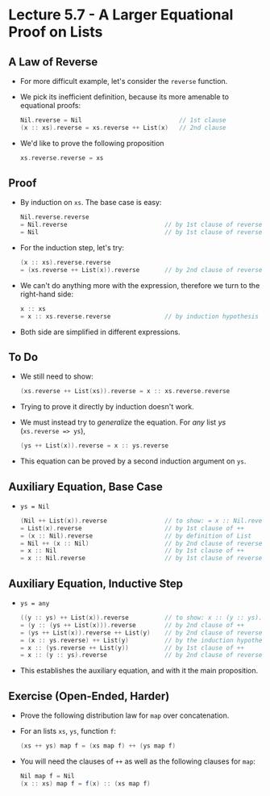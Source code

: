 # Lecture 5.7 - A Larger Equational Proof on Lists

## A Law of Reverse
* For more difficult example, let's consider the `reverse` function.
* We pick its inefficient definition, because its more amenable to equational proofs:

	```scala
	Nil.reverse = Nil							// 1st clause
	(x :: xs).reverse = xs.reverse ++ List(x)	// 2nd clause
	```

* We'd like to prove the following proposition

	```scala
	xs.reverse.reverse = xs
	``` 
	
## Proof
* By induction on `xs`. The base case is easy:

	```scala
	Nil.reverse.reverse
	= Nil.reverse							// by 1st clause of reverse
	= Nil									// by 1st clause of reverse
	```
	
* For the induction step, let's try:

	```scala
	(x :: xs).reverse.reverse
	= (xs.reverse ++ List(x)).reverse		// by 2nd clause of reverse
	```
	
* We can't do anything more with the expression, therefore we turn to the right-hand side:

	```scala
	x :: xs
	= x :: xs.reverse.reverse				// by induction hypothesis
	```

* Both side are simplified in different expressions.

## To Do
* We still need to show:

	```scala
	(xs.reverse ++ List(xs)).reverse = x :: xs.reverse.reverse
	```

* Trying to prove it directly by induction doesn't work.
* We must instead try to *generalize* the equation. For *any* list *ys* (`xs.reverse => ys`),

	```scala
	(ys ++ List(x)).reverse = x :: ys.reverse
	```

* This equation can be proved by a second induction argument on `ys`.

## Auxiliary Equation, Base Case
* `ys = Nil`

	```scala
	(Nil ++ List(x)).reverse				// to show: = x :: Nil.reverse
	= List(x).reverse						// by 1st clause of ++
	= (x :: Nil).reverse					// by definition of List
	= Nil ++ (x :: Nil)						// by 2nd clause of reverse
	= x :: Nil								// by 1st clause of ++
	= x :: Nil.reverse						// by 1st clause of reverse
	```
	
## Auxiliary Equation, Inductive Step
* `ys = any`

	```scala
	((y :: ys) ++ List(x)).reverse			// to show: x :: (y :: ys).reverse
	= (y :: (ys ++ List(x))).reverse		// by 2nd clause of ++
	= (ys ++ List(x)).reverse ++ List(y)	// by 2nd clause of reverse
	= (x :: ys.reverse) ++ List(y) 			// by the induction hypothesis
	= x :: (ys.reverse ++ List(y))			// by 1st clause of ++
	= x :: (y :: ys).reverse				// by 2nd clause of reverse
	```
	
* This establishes the auxiliary equation, and with it the main proposition.

## Exercise (Open-Ended, Harder)
* Prove the following distribution law for `map` over concatenation.
* For an lists `xs`, `ys`, function `f`:

	```scala
	(xs ++ ys) map f = (xs map f) ++ (ys map f)
	```

* You will need the clauses of `++` as well as the following clauses for `map`:

	```scala
	Nil map f = Nil
	(x :: xs) map f = f(x) :: (xs map f)
	```
	
